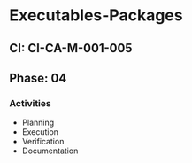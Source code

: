 # Executables-Packages

## CI: CI-CA-M-001-005
## Phase: 04

### Activities
- Planning
- Execution
- Verification
- Documentation
